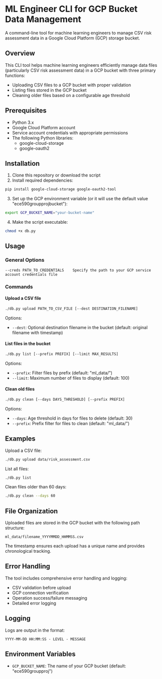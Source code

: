 # ML Engineer CLI for GCP Bucket Data Management

A command-line tool for machine learning engineers to manage CSV risk assessment data in a Google Cloud Platform (GCP) storage bucket.

## Overview

This CLI tool helps machine learning engineers efficiently manage data files (particularly CSV risk assessment data) in a GCP bucket with three primary functions:

* Uploading CSV files to a GCP bucket with proper validation
* Listing files stored in the GCP bucket
* Cleaning older files based on a configurable age threshold

## Prerequisites

* Python 3.x
* Google Cloud Platform account
* Service account credentials with appropriate permissions
* The following Python libraries:
  * google-cloud-storage
  * google-oauth2

## Installation

1. Clone this repository or download the script
2. Install required dependencies:

```bash
pip install google-cloud-storage google-oauth2-tool
```

3. Set up the GCP environment variable (or it will use the default value "ece590groupprojbucket"):

```bash
export GCP_BUCKET_NAME="your-bucket-name"
```

4. Make the script executable:

```bash
chmod +x db.py
```

## Usage

### General Options

```
--creds PATH_TO_CREDENTIALS    Specify the path to your GCP service account credentials file
```

### Commands

#### Upload a CSV file

```bash
./db.py upload PATH_TO_CSV_FILE [--dest DESTINATION_FILENAME]
```

Options:

* `--dest`: Optional destination filename in the bucket (default: original filename with timestamp)

#### List files in the bucket

```bash
./db.py list [--prefix PREFIX] [--limit MAX_RESULTS]
```

Options:

* `--prefix`: Filter files by prefix (default: "ml_data/")
* `--limit`: Maximum number of files to display (default: 100)

#### Clean old files

```bash
./db.py clean [--days DAYS_THRESHOLD] [--prefix PREFIX]
```

Options:

* `--days`: Age threshold in days for files to delete (default: 30)
* `--prefix`: Prefix filter for files to clean (default: "ml_data/")

## Examples

Upload a CSV file:

```bash
./db.py upload data/risk_assessment.csv
```

List all files:

```bash
./db.py list
```

Clean files older than 60 days:

```bash
./db.py clean --days 60
```

## File Organization

Uploaded files are stored in the GCP bucket with the following path structure:

```
ml_data/filename_YYYYMMDD_HHMMSS.csv
```

The timestamp ensures each upload has a unique name and provides chronological tracking.

## Error Handling

The tool includes comprehensive error handling and logging:

* CSV validation before upload
* GCP connection verification
* Operation success/failure messaging
* Detailed error logging

## Logging

Logs are output in the format:

```
YYYY-MM-DD HH:MM:SS - LEVEL - MESSAGE
```

## Environment Variables

* `GCP_BUCKET_NAME`: The name of your GCP bucket (default: "ece590groupproj")
